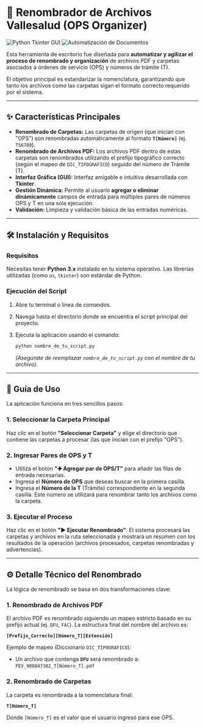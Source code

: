 # 📂 Renombrador de Archivos Vallesalud (OPS Organizer)

![Python Tkinter GUI](https://img.shields.io/badge/Tecnología-Python%20%26%20Tkinter-blue)
![Automatización de Documentos](https://img.shields.io/badge/Función-Automatización%20de%20Documentos-green)

Esta herramienta de escritorio fue diseñada para **automatizar y agilizar el proceso de renombrado y organización** de archivos PDF y carpetas asociados a órdenes de servicio (OPS) y números de trámite (T).

El objetivo principal es estandarizar la nomenclatura, garantizando que tanto los archivos como las carpetas sigan el formato correcto requerido por el sistema.

***

## ✨ Características Principales

* **Renombrado de Carpetas:** Las carpetas de origen (que inician con "OPS") son renombradas automáticamente al formato **`T[Número]`** (ej. `T56789`).
* **Renombrado de Archivos PDF:** Los archivos PDF dentro de estas carpetas son renombrados utilizando el prefijo tipográfico correcto (según el mapeo de `DIC_TIPOGRAFICO`) seguido del número de Trámite (T).
* **Interfaz Gráfica (GUI):** Interfaz amigable e intuitiva desarrollada con **Tkinter**.
* **Gestión Dinámica:** Permite al usuario **agregar o eliminar dinámicamente** campos de entrada para múltiples pares de números OPS y T en una sola ejecución.
* **Validación:** Limpieza y validación básica de las entradas numéricas.

***

## 🛠️ Instalación y Requisitos

### Requisitos

Necesitas tener **Python 3.x** instalado en tu sistema operativo. Las librerías utilizadas (como `os`, `tkinter`) son estándar de Python.

### Ejecución del Script

1.  Abre tu terminal o línea de comandos.
2.  Navega hasta el directorio donde se encuentra el script principal del proyecto.
3.  Ejecuta la aplicación usando el comando:

    ```bash
    python nombre_de_tu_script.py
    ```
    *(Asegúrate de reemplazar `nombre_de_tu_script.py` con el nombre de tu archivo).*

***

## 🚀 Guía de Uso

La aplicación funciona en tres sencillos pasos:

### 1. Seleccionar la Carpeta Principal

Haz clic en el botón **"Seleccionar Carpeta"** y elige el directorio que contiene las carpetas a procesar (las que inician con el prefijo "OPS").

### 2. Ingresar Pares de OPS y T

* Utiliza el botón **"✚ Agregar par de OPS/T"** para añadir las filas de entrada necesarias.
* Ingresa el **Número de OPS** que deseas buscar en la primera casilla.
* Ingresa el **Número de la T** (Trámite) correspondiente en la segunda casilla. Este número se utilizará para renombrar tanto los archivos como la carpeta.

### 3. Ejecutar el Proceso

Haz clic en el botón **"► Ejecutar Renombrado"**. El sistema procesará las carpetas y archivos en la ruta seleccionada y mostrará un resumen con los resultados de la operación (archivos procesados, carpetas renombradas y advertencias).

***

## ⚙️ Detalle Técnico del Renombrado

La lógica de renombrado se basa en dos transformaciones clave:

### 1. Renombrado de Archivos PDF

El archivo PDF es renombrado siguiendo un mapeo estricto basado en su prefijo actual (ej. `DFU`, `FAC`). La estructura final del nombre del archivo es:

**`[Prefijo_Correcto][Número_T][Extensión]`**

Ejemplo de mapeo (Diccionario `DIC_TIPOGRAFICO`):
* Un archivo que contenga **`DFU`** será renombrado a: `FEV_900847382_T[Número_T].pdf`

### 2. Renombrado de Carpetas

La carpeta es renombrada a la nomenclatura final:

**`T[Número_T]`**

Donde `[Número_T]` es el valor que el usuario ingresó para ese OPS.